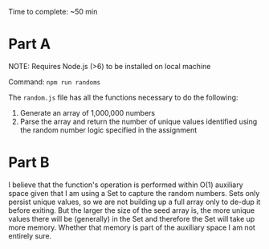 Time to complete: ~50 min

# Part A

NOTE: Requires Node.js (>6) to be installed on local machine

Command: `npm run randoms`

The `random.js` file has all the functions necessary to do the following:
1) Generate an array of 1,000,000 numbers
2) Parse the array and return the number of unique values identified using the random number logic specified in the assignment

# Part B

I believe that the function's operation is performed within O(1) auxiliary space given that I am using a Set to capture the random numbers. Sets only persist unique values, so we are not building up a full array only to de-dup it before exiting. But the larger the size of the seed array is, the more unique values there will be (generally) in the Set and therefore the Set will take up more memory. Whether that memory is part of the auxiliary space I am not entirely sure.